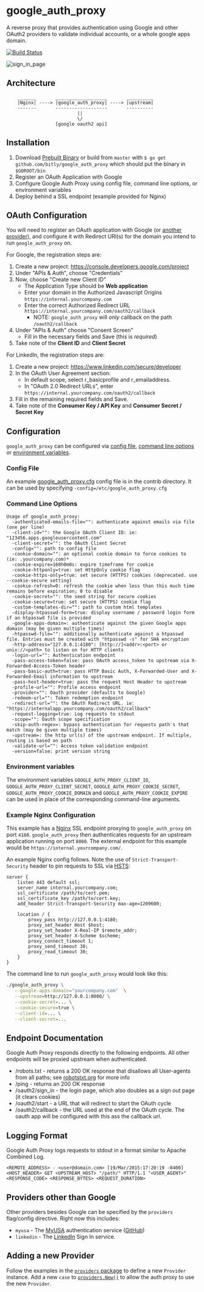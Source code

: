 google_auth_proxy
=================


A reverse proxy that provides authentication using Google and other OAuth2
providers to validate individual accounts, or a whole google apps domain.

[![Build Status](https://secure.travis-ci.org/bitly/google_auth_proxy.png?branch=master)](http://travis-ci.org/bitly/google_auth_proxy)


![sign_in_page](https://cloud.githubusercontent.com/assets/45028/4970624/7feb7dd8-6886-11e4-93e0-c9904af44ea8.png)

## Architecture

```
    _______       ___________________       __________
    |Nginx| ----> |google_auth_proxy| ----> |upstream| 
    -------       -------------------       ----------
                          ||
                          \/
                  [google oauth2 api]
```


## Installation

1. Download [Prebuilt Binary](https://github.com/bitly/google_auth_proxy/releases) or build from `master` with `$ go get github.com/bitly/google_auth_proxy` which should put the binary in `$GOROOT/bin`
2. Register an OAuth Application with Google
3. Configure Google Auth Proxy using config file, command line options, or environment variables
4. Deploy behind a SSL endpoint (example provided for Nginx)

## OAuth Configuration

You will need to register an OAuth application with Google (or [another
provider](#providers)), and configure it with Redirect URI(s) for the domain
you intend to run `google_auth_proxy` on.

For Google, the registration steps are:

1. Create a new project: https://console.developers.google.com/project
2. Under "APIs & Auth", choose "Credentials"
3. Now, choose "Create new Client ID"
   * The Application Type should be **Web application**
   * Enter your domain in the Authorized Javascript Origins `https://internal.yourcompany.com`
   * Enter the correct Authorized Redirect URL `https://internal.yourcompany.com/oauth2/callback`
     * NOTE: `google_auth_proxy` will _only_ callback on the path `/oauth2/callback`
4. Under "APIs & Auth" choose "Consent Screen"
   * Fill in the necessary fields and Save (this is _required_)
5. Take note of the **Client ID** and **Client Secret**

For LinkedIn, the registration steps are:

1. Create a new project: https://www.linkedin.com/secure/developer
2. In the OAuth User Agreement section:
   * In default scope, select r_basicprofile and r_emailaddress.
   * In "OAuth 2.0 Redirect URLs", enter `https://internal.yourcompany.com/oauth2/callback`
3. Fill in the remaining required fields and Save.
4. Take note of the **Consumer Key / API Key** and **Consumer Secret / Secret Key**

## Configuration

`google_auth_proxy` can be configured via [config file](#config-file), [command line options](#command-line-options) or [environment variables](#environment-variables).

### Config File

An example [google_auth_proxy.cfg](contrib/google_auth_proxy.cfg.example) config file is in the contrib directory. It can be used by specifying `-config=/etc/google_auth_proxy.cfg`

### Command Line Options

```
Usage of google_auth_proxy:
  -authenticated-emails-file="": authenticate against emails via file (one per line)
  -client-id="": the Google OAuth Client ID: ie: "123456.apps.googleusercontent.com"
  -client-secret="": the OAuth Client Secret
  -config="": path to config file
  -cookie-domain="": an optional cookie domain to force cookies to (ie: .yourcompany.com)*
  -cookie-expire=168h0m0s: expire timeframe for cookie
  -cookie-httponly=true: set HttpOnly cookie flag
  -cookie-https-only=true: set secure (HTTPS) cookies (deprecated. use --cookie-secure setting)
  -cookie-refresh=0: refresh the cookie when less than this much time remains before expiration; 0 to disable
  -cookie-secret="": the seed string for secure cookies
  -cookie-secure=true: set secure (HTTPS) cookie flag
  -custom-templates-dir="": path to custom html templates
  -display-htpasswd-form=true: display username / password login form if an htpasswd file is provided
  -google-apps-domain=: authenticate against the given Google apps domain (may be given multiple times)
  -htpasswd-file="": additionally authenticate against a htpasswd file. Entries must be created with "htpasswd -s" for SHA encryption
  -http-address="127.0.0.1:4180": [http://]<addr>:<port> or unix://<path> to listen on for HTTP clients
  -login-url="": Authentication endpoint
  -pass-access-token=false: pass OAuth access_token to upstream via X-Forwarded-Access-Token header
  -pass-basic-auth=true: pass HTTP Basic Auth, X-Forwarded-User and X-Forwarded-Email information to upstream
  -pass-host-header=true: pass the request Host Header to upstream
  -profile-url="": Profile access endpoint
  -provider="": Oauth provider (defaults to Google)
  -redeem-url="": Token redemption endpoint
  -redirect-url="": the OAuth Redirect URL. ie: "https://internalapp.yourcompany.com/oauth2/callback"
  -request-logging=true: Log requests to stdout
  -scope="": Oauth scope specification
  -skip-auth-regex=: bypass authentication for requests path's that match (may be given multiple times)
  -upstream=: the http url(s) of the upstream endpoint. If multiple, routing is based on path
  -validate-url="": Access token validation endpoint
  -version=false: print version string
```

### Environment variables

The environment variables `GOOGLE_AUTH_PROXY_CLIENT_ID`, `GOOGLE_AUTH_PROXY_CLIENT_SECRET`, `GOOGLE_AUTH_PROXY_COOKIE_SECRET`, `GOOGLE_AUTH_PROXY_COOKIE_DOMAIN` and `GOOGLE_AUTH_PROXY_COOKIE_EXPIRE` can be used in place of the corresponding command-line arguments.

### Example Nginx Configuration

This example has a [Nginx](http://nginx.org/) SSL endpoint proxying to `google_auth_proxy` on port `4180`. 
`google_auth_proxy` then authenticates requests for an upstream application running on port `8080`. The external 
endpoint for this example would be `https://internal.yourcompany.com/`.

An example Nginx config follows. Note the use of `Strict-Transport-Security` header to pin requests to SSL 
via [HSTS](http://en.wikipedia.org/wiki/HTTP_Strict_Transport_Security):

```
server {
    listen 443 default ssl;
    server_name internal.yourcompany.com;
    ssl_certificate /path/to/cert.pem;
    ssl_certificate_key /path/to/cert.key;
    add_header Strict-Transport-Security max-age=1209600;

    location / {
        proxy_pass http://127.0.0.1:4180;
        proxy_set_header Host $host;
        proxy_set_header X-Real-IP $remote_addr;
        proxy_set_header X-Scheme $scheme;
        proxy_connect_timeout 1;
        proxy_send_timeout 30;
        proxy_read_timeout 30;
    }
}
```

The command line to run `google_auth_proxy` would look like this:

```bash
./google_auth_proxy \
   --google-apps-domain="yourcompany.com"  \
   --upstream=http://127.0.0.1:8080/ \
   --cookie-secret=... \
   --cookie-secure=true \
   --client-id=... \
   --client-secret=...
```


## Endpoint Documentation

Google Auth Proxy responds directly to the following endpoints. All other endpoints will be proxied upstream when authenticated.

* /robots.txt - returns a 200 OK response that disallows all User-agents from all paths; see [robotstxt.org](http://www.robotstxt.org/) for more info
* /ping - returns an 200 OK response
* /oauth2/sign_in - the login page, which also doubles as a sign out page (it clears cookies)
* /oauth2/start - a URL that will redirect to start the OAuth cycle
* /oauth2/callback - the URL used at the end of the OAuth cycle. The oauth app will be configured with this ass the callback url.

## Logging Format

Google Auth Proxy logs requests to stdout in a format similar to Apache Combined Log.

```
<REMOTE_ADDRESS> - <user@domain.com> [19/Mar/2015:17:20:19 -0400] <HOST_HEADER> GET <UPSTREAM_HOST> "/path/" HTTP/1.1 "<USER_AGENT>" <RESPONSE_CODE> <RESPONSE_BYTES> <REQUEST_DURATION>
```

## <a name="providers"></a>Providers other than Google

Other providers besides Google can be specified by the `providers` flag/config
directive. Right now this includes:

* `myusa` - The [MyUSA](https://alpha.my.usa.gov) authentication service
  ([GitHub](https://github.com/18F/myusa))
* `linkedin` - The [LinkedIn](https://developer.linkedin.com/docs/signin-with-linkedin) Sign In service.

## Adding a new Provider

Follow the examples in the [`providers` package](providers/) to define a new
`Provider` instance. Add a new `case` to
[`providers.New()`](providers/providers.go) to allow the auth proxy to use the
new `Provider`.
